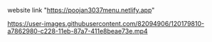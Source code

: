 website link "https://poojan3037menu.netlify.app"


https://user-images.githubusercontent.com/82094906/120179810-a7862980-c228-11eb-87a7-411e8beae73e.mp4

